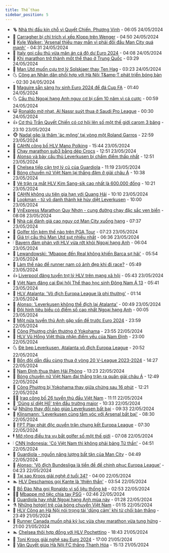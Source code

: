 ```yaml
---
title: Thể thao
sidebar_position: 5
---
```


<!-- vnexpress-the-thao:START -->
- 🪜 [Nhà thi đấu kín chỗ vì Quyết Chiến, Phương Vinh](https://vnexpress.net/nha-thi-dau-kin-cho-vi-quyet-chien-phuong-vinh-4750102.html) - 06:05 24/05/2024
- 🦩 [Carragher bị chỉ trích vì xếp Klopp trên Wenger](https://vnexpress.net/carragher-bi-chi-trich-vi-xep-klopp-tren-wenger-4748035.html) - 04:50 24/05/2024
- 🧰 [Kyle Walker: &#39;Arsenal thiếu may mắn vì phải đối đầu Man City quá mạnh&#39;](https://vnexpress.net/kyle-walker-arsenal-thieu-may-man-vi-phai-doi-dau-man-city-qua-manh-4749901.html) - 04:31 24/05/2024
- 🤗 [Italy gọi cầu thủ vừa mãn án cá độ dự Euro 2024](https://vnexpress.net/italy-goi-cau-thu-vua-man-an-ca-do-du-euro-2024-4750051.html) - 04:08 24/05/2024
- 🥳 [Khi marathon trở thành mốt thể thao ở Trung Quốc](https://vnexpress.net/khi-marathon-tro-thanh-mot-the-thao-o-trung-quoc-4749807.html) - 03:29 24/05/2024
- 🦣 [Man Utd muốn cựu trợ lý Solskjaer thay Ten Hag](https://vnexpress.net/man-utd-muon-cuu-tro-ly-solskjaer-thay-ten-hag-4750009.html) - 03:23 24/05/2024
- 🌜 [Công an Nhân dân phối hợp với Hà Nội T&amp;amp;T phát triển bóng bàn](https://vnexpress.net/cong-an-nhan-dan-phoi-hop-voi-ha-noi-t-t-phat-trien-bong-ban-4749878.html) - 02:30 24/05/2024
- 🫶 [Maguire sẵn sàng hy sinh Euro 2024 để đá Cup FA](https://vnexpress.net/maguire-san-sang-hy-sinh-euro-2024-de-da-cup-fa-4749965.html) - 01:40 24/05/2024
- 🌜 [Cầu thủ Ngoại hạng Anh nguy cơ bị cấm 10 năm vì cá cược](https://vnexpress.net/cau-thu-ngoai-hang-anh-nguy-co-bi-cam-10-nam-vi-ca-cuoc-4749943.html) - 00:59 24/05/2024
- 😺 [Ronaldo mờ nhạt, Al Nassr suýt thua ở Saudi Pro League](https://vnexpress.net/ronaldo-mo-nhat-al-nassr-suyt-thua-o-saudi-pro-league-4749921.html) - 00:30 24/05/2024
- 👍 [Cơ thủ Trần Quyết Chiến có cơ hội lên số một thế giới carom 3 băng](https://vnexpress.net/co-thu-tran-quyet-chien-co-co-hoi-len-so-mot-the-gioi-carom-3-bang-4749836.html) - 23:10 23/05/2024
- 🐵 [Nadal gặp lá thăm &#39;ác mộng&#39; tại vòng một Roland Garros](https://vnexpress.net/nadal-gap-la-tham-ac-mong-tai-vong-mot-roland-garros-4749900.html) - 22:59 23/05/2024
- 💫 [CAHN công bố HLV Mano Polking](https://vnexpress.net/cahn-cong-bo-hlv-mano-polking-4749876.html) - 15:44 23/05/2024
- 🦆 [Chạy marathon sub3 bằng dép Crocs](https://vnexpress.net/chay-marathon-sub3-bang-dep-crocs-4749852.html) - 12:51 23/05/2024
- 🙉 [Alonso và bảy cầu thủ Leverkusen bị chấm điểm thấp nhất](https://vnexpress.net/alonso-va-bay-cau-thu-leverkusen-bi-cham-diem-thap-nhat-4749840.html) - 12:51 23/05/2024
- 📝 [Chelsea tiếp cận trợ lý cũ của Guardiola](https://vnexpress.net/chelsea-tiep-can-tro-ly-cu-cua-guardiola-4749817.html) - 11:19 23/05/2024
- 💯 [Bóng chuyền nữ Việt Nam lại thắng đậm ở giải châu Á](https://vnexpress.net/bong-chuyen-nu-viet-nam-lai-thang-dam-o-giai-chau-a-4749821.html) - 10:38 23/05/2024
- 🌈 [Vé trận ra mắt HLV Kim Sang-sik cao nhất là 600.000 đồng](https://vnexpress.net/ve-tran-ra-mat-hlv-kim-sang-sik-cao-nhat-la-600-000-dong-4749760.html) - 10:21 23/05/2024
- 🦩 [CAHN không ưu tiên gia hạn với Quang Hải](https://vnexpress.net/cahn-khong-uu-tien-gia-han-voi-quang-hai-4749799.html) - 10:10 23/05/2024
- 🐲 [Lookman - từ vô danh thành kẻ hủy diệt Leverkusen](https://vnexpress.net/lookman-tu-vo-danh-thanh-ke-huy-diet-leverkusen-4749659.html) - 10:00 23/05/2024
- 🌁 [VnExpress Marathon Quy Nhơn - cung đường chạy đặc sắc ven biển](https://vnexpress.net/vnexpress-marathon-quy-nhon-cung-duong-chay-dac-sac-ven-bien-4747905.html) - 08:08 23/05/2024
- 💯 [Nhà cái đánh giá cao nguy cơ Man City xuống hạng](https://vnexpress.net/nha-cai-danh-gia-cao-nguy-co-man-city-xuong-hang-4749646.html) - 07:37 23/05/2024
- 🌝 [Golfer tốn kém thế nào trên PGA Tour](https://vnexpress.net/golfer-ton-kem-the-nao-tren-pga-tour-4749673.html) - 07:23 23/05/2024
- 🤖 [Giá trị cầu thủ Man Utd sụt nhiều nhất](https://vnexpress.net/gia-tri-cau-thu-man-utd-sut-nhieu-nhat-4749650.html) - 06:36 23/05/2024
- 🕯 [Bayern đàm phán với HLV vừa rớt khỏi Ngoại hạng Anh](https://vnexpress.net/bayern-dam-phan-voi-hlv-vua-rot-khoi-ngoai-hang-anh-4749594.html) - 06:04 23/05/2024
- 🧰 [Lewandowski: &#39;Mbappe đến Real không khiến Barca sợ hãi&#39;](https://vnexpress.net/lewandowski-mbappe-den-real-khong-khien-barca-so-hai-4749637.html) - 05:54 23/05/2024
- 🥳 [Làm thế nào để runner nam có ảnh đẹp khi đi race?](https://vnexpress.net/lam-the-nao-de-runner-nam-co-anh-dep-khi-di-race-4749635.html) - 05:49 23/05/2024
- 👍 [Liverpool đăng tuyển trợ lý HLV trên mạng xã hội](https://vnexpress.net/liverpool-dang-tuyen-tro-ly-hlv-tren-mang-xa-hoi-4749630.html) - 05:43 23/05/2024
- 💪 [Việt Nam đăng cai Đại hội Thể thao học sinh Đông Nam Á 13](https://vnexpress.net/viet-nam-dang-cai-dai-hoi-the-thao-hoc-sinh-dong-nam-a-13-4749628.html) - 05:41 23/05/2024
- 👹 [HLV Atalanta: &#39;Vô địch Europa League là phi thường&#39;](https://vnexpress.net/hlv-atalanta-vo-dich-europa-league-la-phi-thuong-4749469.html) - 01:14 23/05/2024
- 🧰 [Alonso: &#39;Leverkusen không thể địch lại Atalanta&#39;](https://vnexpress.net/alonso-leverkusen-khong-the-dich-lai-atalanta-4749460.html) - 00:49 23/05/2024
- 🚀 [Đội hình tiêu biểu có điểm số cao nhất Ngoại hạng Anh](https://vnexpress.net/doi-hinh-tieu-bieu-co-diem-so-cao-nhat-ngoai-hang-anh-4749423.html) - 00:05 23/05/2024
- 🎃 [Một nửa tuyển thủ Anh gặp vấn đề trước Euro 2024](https://vnexpress.net/mot-nua-tuyen-thu-anh-gap-van-de-truoc-euro-2024-4749133.html) - 23:59 22/05/2024
- 🧰 [Công Phượng chấn thương ở Yokohama](https://vnexpress.net/cong-phuong-chan-thuong-o-yokohama-4749428.html) - 23:55 22/05/2024
- 👀 [HLV Vũ Hồng Việt thừa nhận điểm yếu của Nam Định](https://vnexpress.net/hlv-vu-hong-viet-thua-nhan-diem-yeu-cua-nam-dinh-4749494.html) - 23:00 22/05/2024
- 🌜 [Đè bẹp Leverkusen, Atalanta vô địch Europa League](https://vnexpress.net/de-bep-leverkusen-atalanta-vo-dich-europa-league-4749430.html) - 20:52 22/05/2024
- 🫶 [Bốn đội dẫn đầu cùng thua ở vòng 20 V-League 2023-2024](https://vnexpress.net/bon-doi-dan-dau-cung-thua-o-vong-20-v-league-2023-2024-4749401.html) - 14:27 22/05/2024
- 🦄 [Nam Định thua thảm Hải Phòng](https://vnexpress.net/nam-dinh-thua-tham-hai-phong-4749383.html) - 13:23 22/05/2024
- 🥳 [Bóng chuyền nữ Việt Nam đại thắng trận ra quân giải châu Á](https://vnexpress.net/bong-chuyen-nu-viet-nam-dai-thang-tran-ra-quan-giai-chau-a-4744195.html) - 12:49 22/05/2024
- 🐲 [Công Phượng bị Yokohama thay giữa chừng sau 16 phút](https://vnexpress.net/cong-phuong-bi-yokohama-thay-giua-chung-sau-16-phut-4749382.html) - 12:21 22/05/2024
- 🧑‍🏫 [Iraq công bố 26 tuyển thủ đấu Việt Nam](https://vnexpress.net/iraq-cong-bo-26-tuyen-thu-dau-viet-nam-4749367.html) - 11:11 22/05/2024
- 🤔 [&#39;Dũng sĩ diệt Hổ&#39; trên đấu trường major](https://vnexpress.net/dung-si-diet-ho-tren-dau-truong-major-4749363.html) - 10:33 22/05/2024
- 😺 [Những thay đổi nào giúp Leverkusen bất bại](https://vnexpress.net/nhung-thay-doi-nao-giup-leverkusen-bat-bai-4749040.html) - 09:33 22/05/2024
- 💪 [Klinsmann: &#39;Leverkusen cùng tầm vóc với Arsenal bất bại&#39;](https://vnexpress.net/klinsmann-leverkusen-cung-tam-voc-voi-arsenal-bat-bai-4749246.html) - 08:30 22/05/2024
- 💼 [FPT Play phát độc quyền trận chung kết Europa League](https://vnexpress.net/fpt-play-phat-doc-quyen-tran-chung-ket-europa-league-4749257.html) - 07:30 22/05/2024
- 🕴 [Mở rộng điều tra vụ bắt golfer số một thế giới](https://vnexpress.net/mo-rong-dieu-tra-vu-bat-golfer-so-mot-the-gioi-4749237.html) - 07:08 22/05/2024
- 🕯 [CNN Indonesia: &#39;Có Việt Nam thì không phải bảng Tử thần&#39;](https://vnexpress.net/cnn-indonesia-co-viet-nam-thi-khong-phai-bang-tu-than-4749164.html) - 04:51 22/05/2024
- 📝 [Guardiola - nguồn năng lượng bất tận của Man City](https://vnexpress.net/guardiola-nguon-nang-luong-bat-tan-cua-man-city-4748501.html) - 04:49 22/05/2024
- 🧐 [Alonso: &#39;Vô địch Bundesliga là tiền đề để chinh phục Europa League&#39;](https://vnexpress.net/alonso-vo-dich-bundesliga-la-tien-de-de-chinh-phuc-europa-league-4749103.html) - 04:23 22/05/2024
- 🙉 [Tại sao Kroos giải nghệ ở tuổi 34?](https://vnexpress.net/tai-sao-kroos-giai-nghe-o-tuoi-34-4749029.html) - 04:00 22/05/2024
- 🏊 [HLV Deschamps gọi Kante là &#39;thiên thần&#39;](https://vnexpress.net/hlv-deschamps-goi-kante-la-thien-than-4747400.html) - 03:54 22/05/2024
- 🌊 [Bồ Đào Nha gọi Ronaldo vì số liệu thống kê](https://vnexpress.net/bo-dao-nha-goi-ronaldo-vi-so-lieu-thong-ke-4749004.html) - 02:53 22/05/2024
- 👨‍🏫 [Mbappe mở tiệc chia tay PSG](https://vnexpress.net/mbappe-mo-tiec-chia-tay-psg-4749046.html) - 02:46 22/05/2024
- 🥷 [Guardiola hay nhất Ngoại hạng Anh mùa này](https://vnexpress.net/guardiola-hay-nhat-ngoai-hang-anh-mua-nay-4749045.html) - 01:28 22/05/2024
- ⚗️ [Những hotgirl trẻ của bóng chuyền Việt Nam](https://vnexpress.net/nhung-hotgirl-tre-cua-bong-chuyen-viet-nam-4749032.html) - 01:15 22/05/2024
- 🌮 [HLV Công an Hà Nội nói trọng tài &#39;dũng cảm&#39; khi từ chối bàn thắng](https://vnexpress.net/hlv-cong-an-ha-noi-noi-trong-tai-dung-cam-khi-tu-choi-ban-thang-4748993.html) - 23:49 21/05/2024
- 🤩 [Runner Canada muốn phá kỷ lục vừa chạy marathon vừa tung hứng](https://vnexpress.net/runner-canada-muon-pha-ky-luc-vua-chay-marathon-vua-tung-hung-4748889.html) - 21:00 21/05/2024
- 🏊 [Chelsea thôi hợp đồng với HLV Pochettino](https://vnexpress.net/chelsea-thoi-hop-dong-voi-hlv-pochettino-4748996.html) - 18:43 21/05/2024
- 🐎 [Toni Kroos giải nghệ sau Euro 2024](https://vnexpress.net/toni-kroos-giai-nghe-sau-euro-2024-4748967.html) - 17:00 21/05/2024
- 💫 [Văn Quyết giúp Hà Nội FC thắng Thanh Hóa](https://vnexpress.net/van-quyet-giup-ha-noi-fc-thang-thanh-hoa-4748970.html) - 15:13 21/05/2024<!-- vnexpress-the-thao:END -->
